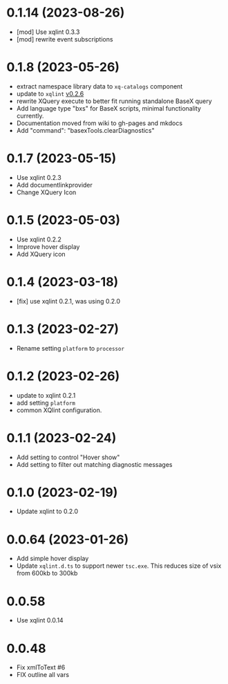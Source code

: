 
# 0.1.14  (2023-08-26)
* [mod] Use xqlint 0.3.3 
* [mod] rewrite event subscriptions

# 0.1.8  (2023-05-26)
* extract namespace library data to `xq-catalogs` component
* update to `xqlint` [v0.2.6](https://github.com/Quodatum/xqlint/releases/tag/v0.2.6)
* rewrite XQuery execute to better fit running standalone BaseX query
* Add language type "bxs" for BaseX scripts,  minimal functionality currently.
* Documentation moved from wiki to gh-pages and mkdocs
* Add "command": "basexTools.clearDiagnostics"

# 0.1.7  (2023-05-15)

* Use xqlint 0.2.3 
* Add documentlinkprovider
* Change XQuery Icon

# 0.1.5 (2023-05-03)
* Use xqlint 0.2.2 
* Improve hover display
* Add XQuery icon

# 0.1.4 (2023-03-18)
* [fix] use xqlint 0.2.1, was using 0.2.0

# 0.1.3 (2023-02-27)
* Rename setting `platform` to `processor`

# 0.1.2 (2023-02-26)
* update to xqlint 0.2.1
* add setting `platform`
* common XQlint configuration.

# 0.1.1 (2023-02-24)
* Add setting to control "Hover show"
* Add setting to filter out matching diagnostic messages

# 0.1.0 (2023-02-19)
* Update xqlint to 0.2.0

# 0.0.64 (2023-01-26)
* Add simple hover display
* Update `xqlint.d.ts` to support newer `tsc.exe`. This reduces size of vsix from 600kb to 300kb

# 0.0.58
* Use xqlint 0.0.14

# 0.0.48
* Fix xmlToText #6
* FIX outline all vars

